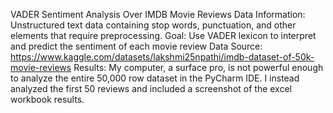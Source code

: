 VADER Sentiment Analysis Over IMDB Movie Reviews
Data Information: Unstructured text data containing stop words, punctuation, and other elements that require preprocessing.
Goal: Use VADER lexicon to interpret and predict the sentiment of each movie review
Data Source: https://www.kaggle.com/datasets/lakshmi25npathi/imdb-dataset-of-50k-movie-reviews
Results: My computer, a surface pro, is not powerful enough to analyze the entire 50,000 row dataset in the PyCharm IDE. 
         I instead analyzed the first 50 reviews and included a screenshot of the excel workbook results.
